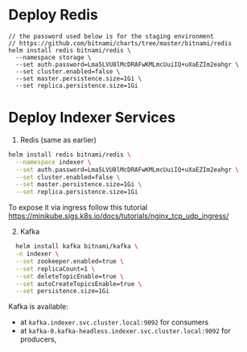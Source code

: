 Deploy Redis
===
```
// the password used below is for the staging environment
// https://github.com/bitnami/charts/tree/master/bitnami/redis
helm install redis bitnami/redis \
  --namespace storage \
  --set auth.password=Lma5LVU8lMcDRAFwKMLmcUuiIQ+uXaEZIm2eahgr \
  --set cluster.enabled=false \
  --set master.persistence.size=1Gi \
  --set replica.persistence.size=1Gi
```


Deploy Indexer Services
===
1. Redis (same as earlier)

```bash
helm install redis bitnami/redis \
  --namespace indexer \
  --set auth.password=Lma5LVU8lMcDRAFwKMLmcUuiIQ+uXaEZIm2eahgr \
  --set cluster.enabled=false \
  --set master.persistence.size=1Gi \
  --set replica.persistence.size=1Gi
```

To expose it via ingress follow this tutorial https://minikube.sigs.k8s.io/docs/tutorials/nginx_tcp_udp_ingress/


2. Kafka

  ```bash
    helm install kafka bitnami/kafka \
    -n indexer \
    --set zookeeper.enabled=true \
    --set replicaCount=1 \
    --set deleteTopicEnable=true \
    --set autoCreateTopicsEnable=true \
    --set persistence.size=1Gi
  ```

  Kafka is available:
  - at `kafka.indexer.svc.cluster.local:9092` for consumers
  - at `kafka-0.kafka-headless.indexer.svc.cluster.local:9092` for producers,

